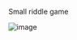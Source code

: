 Small riddle game

![image](https://github.com/user-attachments/assets/a08fd23d-c256-43cb-ac3a-afb565e528f6)
